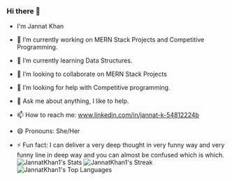 ### Hi there 👋


- I'm Jannat Khan

- 🔭 I’m currently working on MERN Stack Projects and Competitive Programming.
- 🌱 I’m currently learning Data Structures.
- 👯 I’m looking to collaborate on MERN Stack Projects
- 🤔 I’m looking for help with Competitive programming.
- 💬 Ask me about anything, I like  to help.
- 📫 How to reach me: www.linkedin.com/in/jannat-k-54812224b
- 😄 Pronouns: She/Her
- ⚡ Fun fact: I can deliver a very deep thought in very funny way and very funny line in deep way and you can almost be confused which is which.
![JannatKhan1's Stats](https://github-readme-stats.vercel.app/api?username=JannatKhan1&theme=monokai&show_icons=true&hide_border=true&count_private=true)
![JannatKhan1's Streak](https://github-readme-streak-stats.herokuapp.com/?user=JannatKhan1&theme=monokai&hide_border=true)
![JannatKhan1's Top Languages](https://github-readme-stats.vercel.app/api/top-langs/?username=JannatKhan1&theme=monokai&show_icons=true&hide_border=true&layout=compact)  
